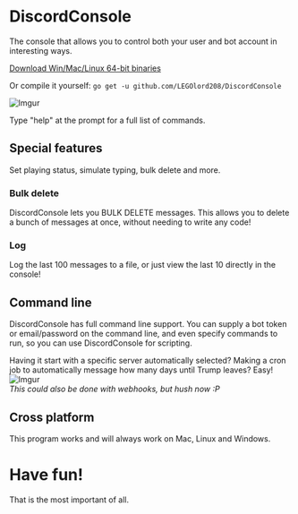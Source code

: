 # DiscordConsole
The console that allows you to control both your user and bot account in interesting ways.

[Download Win/Mac/Linux 64-bit binaries](https://krake.one/software#discordconsole)

Or compile it yourself:
```go get -u github.com/LEGOlord208/DiscordConsole```
    
![Imgur](http://i.imgur.com/EODO9XQ.png)

Type "help" at the prompt for a full list of commands.

## Special features
Set playing status, simulate typing, bulk delete and more.

### Bulk delete
DiscordConsole lets you BULK DELETE messages. This allows you to delete a bunch of messages at once, without needing to write any code!

### Log
Log the last 100 messages to a file, or just view the last 10 directly in the console!

## Command line
DiscordConsole has full command line support. You can supply a bot token or email/password on the command line, and even specify commands to run, so you can use DiscordConsole for scripting.

Having it start with a specific server automatically selected? Making a cron job to automatically message how many days until Trump leaves? Easy!  
![Imgur](http://i.imgur.com/2mst4pH.png)  
*This could also be done with webhooks, but hush now :P*

## Cross platform
This program works and will always work on Mac, Linux and Windows.

# Have fun!
That is the most important of all.
